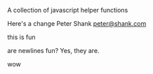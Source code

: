 A collection of javascript helper functions


Here's a change
Peter Shank <peter@shank.com>

this is fun 

are newlines fun?
Yes, they are.

wow
